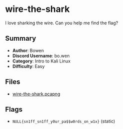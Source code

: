 # wire-the-shark

I love sharking the wire. Can you help me find the flag?

## Summary

- **Author**: Bowen
- **Discord Username**: bo.wen
- **Category**: Intro to Kali Linux
- **Difficulty**: Easy

## Files

- [wire-the-shark.pcapng](dist/wire-the-shark.pcapng)

## Flags

- `NULL{sn1ff_sn1ff_y0ur_pa$$w0rds_on_w1x}` (static)
